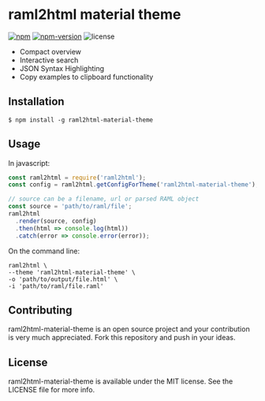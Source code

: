# raml2html material theme

[![npm](https://img.shields.io/npm/dt/raml2html-material-theme.svg?style=flat-square)](https://www.npmjs.com/package/raml2html-material-theme)
[![npm-version](https://img.shields.io/npm/v/raml2html-material-theme.svg?style=flat-square)](https://www.npmjs.com/package/raml2html-material-theme)
![license](https://img.shields.io/github/license/KorbinianKuhn/raml2html-material-theme.svg?style=flat-square)

- Compact overview
- Interactive search
- JSON Syntax Highlighting
- Copy examples to clipboard functionality

## Installation

```
$ npm install -g raml2html-material-theme
```

## Usage

In javascript:

```javascript
const raml2html = require('raml2html');
const config = raml2html.getConfigForTheme('raml2html-material-theme');

// source can be a filename, url or parsed RAML object
const source = 'path/to/raml/file';
raml2html
  .render(source, config)
  .then(html => console.log(html))
  .catch(error => console.error(error));
```

On the command line:

```
raml2html \
--theme 'raml2html-material-theme' \
-o 'path/to/output/file.html' \
-i 'path/to/raml/file.raml'
```

## Contributing

raml2html-material-theme is an open source project and your contribution is very much appreciated. Fork this repository and push in your ideas.

## License

raml2html-material-theme is available under the MIT license. See the LICENSE file for more info.
